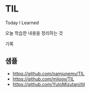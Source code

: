 # TIL

Today I Learned

오늘 학습한 내용을 정리하는 것

기록


## 샘플
- https://github.com/namjunemy/TIL
- https://github.com/milooy/TIL
- https://github.com/YutoMizutani/til
